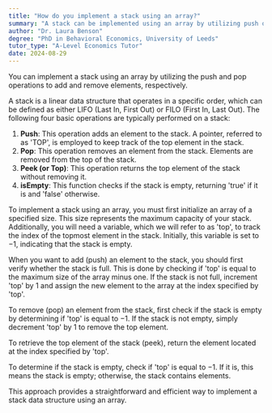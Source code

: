 ```yaml
---
title: "How do you implement a stack using an array?"
summary: "A stack can be implemented using an array by utilizing push operations to add elements and pop operations to remove them."
author: "Dr. Laura Benson"
degree: "PhD in Behavioral Economics, University of Leeds"
tutor_type: "A-Level Economics Tutor"
date: 2024-08-29
---
```


You can implement a stack using an array by utilizing the push and pop operations to add and remove elements, respectively.

A stack is a linear data structure that operates in a specific order, which can be defined as either LIFO (Last In, First Out) or FILO (First In, Last Out). The following four basic operations are typically performed on a stack:

1. **Push**: This operation adds an element to the stack. A pointer, referred to as 'TOP', is employed to keep track of the top element in the stack.
2. **Pop**: This operation removes an element from the stack. Elements are removed from the top of the stack.
3. **Peek (or Top)**: This operation returns the top element of the stack without removing it.
4. **isEmpty**: This function checks if the stack is empty, returning 'true' if it is and 'false' otherwise.

To implement a stack using an array, you must first initialize an array of a specified size. This size represents the maximum capacity of your stack. Additionally, you will need a variable, which we will refer to as 'top', to track the index of the topmost element in the stack. Initially, this variable is set to $-1$, indicating that the stack is empty.

When you want to add (push) an element to the stack, you should first verify whether the stack is full. This is done by checking if 'top' is equal to the maximum size of the array minus one. If the stack is not full, increment 'top' by $1$ and assign the new element to the array at the index specified by 'top'.

To remove (pop) an element from the stack, first check if the stack is empty by determining if 'top' is equal to $-1$. If the stack is not empty, simply decrement 'top' by $1$ to remove the top element.

To retrieve the top element of the stack (peek), return the element located at the index specified by 'top'.

To determine if the stack is empty, check if 'top' is equal to $-1$. If it is, this means the stack is empty; otherwise, the stack contains elements.

This approach provides a straightforward and efficient way to implement a stack data structure using an array.
    